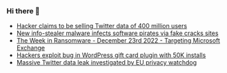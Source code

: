 ### Hi there 👋

<!--START_SECTION:feed-->
* [Hacker claims to be selling Twitter data of 400 million users](https://www.bleepingcomputer.com/news/security/hacker-claims-to-be-selling-twitter-data-of-400-million-users/)
* [New info-stealer malware infects software pirates via fake cracks sites](https://www.bleepingcomputer.com/news/security/new-info-stealer-malware-infects-software-pirates-via-fake-cracks-sites/)
* [The Week in Ransomware - December 23rd 2022 - Targeting Microsoft Exchange](https://www.bleepingcomputer.com/news/security/the-week-in-ransomware-december-23rd-2022-targeting-microsoft-exchange/)
* [Hackers exploit bug in WordPress gift card plugin with 50K installs](https://www.bleepingcomputer.com/news/security/hackers-exploit-bug-in-wordpress-gift-card-plugin-with-50k-installs/)
* [Massive Twitter data leak investigated by EU privacy watchdog](https://www.bleepingcomputer.com/news/security/massive-twitter-data-leak-investigated-by-eu-privacy-watchdog/)
<!--END_SECTION:feed-->

<!--
**frankenk/frankenk** is a ✨ _special_ ✨ repository because its `README.md` (this file) appears on your GitHub profile.

Here are some ideas to get you started:

- 🔭 I’m currently working on ...
- 🌱 I’m currently learning ...
- 👯 I’m looking to collaborate on ...
- 🤔 I’m looking for help with ...
- 💬 Ask me about ...
- 📫 How to reach me: ...
- 😄 Pronouns: ...
- ⚡ Fun fact: ...
-->



